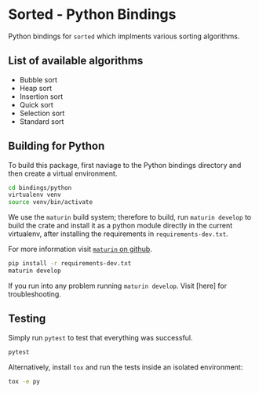# Sorted - Python Bindings

Python bindings for `sorted` which implments various sorting algorithms.

## List of available algorithms

- Bubble sort
- Heap sort
- Insertion sort
- Quick sort
- Selection sort
- Standard sort

## Building for Python

To build this package, first naviage to the Python bindings directory and then create
a virtual environment.

```sh
cd bindings/python
virtualenv venv
source venv/bin/activate
```

We use the `maturin` build system; therefore to build, run `maturin develop` to build
the crate and install it as a python module directly in the current virtualenv,
after installing the requirements in `requirements-dev.txt`.

For more information visit [`maturin` on github].

[`maturin` on github]: https://github.com/PyO3/maturin

```sh
pip install -r requirements-dev.txt
maturin develop
```

If you run into any problem running `maturin develop`. Visit [here] for troubleshooting.

## Testing

Simply run `pytest` to test that everything was successful.

```sh
pytest
```

Alternatively, install `tox` and run the tests inside an isolated environment:

```sh
tox -e py
```
